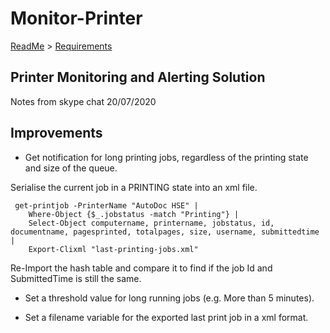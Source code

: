 # Monitor-Printer

[ReadMe](../README.md) > [Requirements](requirements.md)

## Printer Monitoring and Alerting Solution

Notes from skype chat 20/07/2020

## Improvements

* Get notification for long printing jobs, regardless of the printing state and size of the queue.

Serialise the current job in a PRINTING state into an xml file.

```
 get-printjob -PrinterName "AutoDoc HSE" |
    Where-Object {$_.jobstatus -match "Printing"} |
    Select-Object computername, printername, jobstatus, id, documentname, pagesprinted, totalpages, size, username, submittedtime |
    Export-Clixml "last-printing-jobs.xml"
```

Re-Import the hash table and compare it to find if the job Id and SubmittedTime is still the same.

* Set a threshold value for long running jobs (e.g. More than 5 minutes).

* Set a filename variable for the exported last print job in a xml format.
